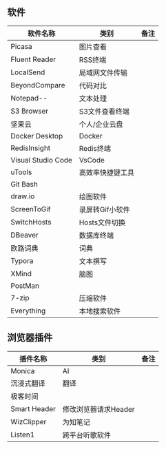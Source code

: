 ## 软件

| 软件名称           | 类别             | 备注 |
| ------------------ | ---------------- | ---- |
| Picasa             | 图片查看         |      |
| Fluent Reader      | RSS终端          |      |
| LocalSend          | 局域网文件传输   |      |
| BeyondCompare      | 代码对比         |      |
| Notepad--          | 文本处理         |      |
| S3 Browser         | S3文件查看终端   |      |
| 坚果云             | 个人/企业云盘    |      |
| Docker Desktop     | Docker           |      |
| RedisInsight       | Redis终端        |      |
| Visual Studio Code | VsCode           |      |
| uTools             | 高效率快捷键工具 |      |
| Git Bash           |                  |      |
| draw.io            | 绘图软件         |      |
| ScreenToGif        | 录屏转Gif小软件  |      |
| SwitchHosts        | Hosts文件切换    |      |
| DBeaver            | 数据库终端       |      |
| 欧路词典           | 词典             |      |
| Typora             | 文本撰写         |      |
| XMind              | 脑图             |      |
| PostMan            |                  |      |
| 7-zip              | 压缩软件         |      |
| Everything         | 本地搜索软件     |      |

## 浏览器插件

| 插件名称     | 类别                 | 备注 |
| ------------ | -------------------- | ---- |
| Monica       | AI                   |      |
| 沉浸式翻译   | 翻译                 |      |
| 极客时间     |                      |      |
| Smart Header | 修改浏览器请求Header |      |
| WizClipper   | 为知笔记             |      |
| Listen1      | 跨平台听歌软件       |      |


